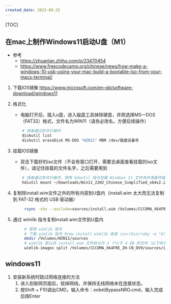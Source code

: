 ```yaml
---
created_date: 2023-09-25
---
```


[TOC]

## 在mac上制作Windows11启动U盘（M1）
- 参考 
    - https://zhuanlan.zhihu.com/p/23470454
    - https://www.freecodecamp.org/chinese/news/how-make-a-windows-10-usb-using-your-mac-build-a-bootable-iso-from-your-macs-terminal/

1. 下载IOS镜像 https://www.microsoft.com/en-gb/software-download/windows11

2. 格式化
    - 电脑打开后，插入u盘，进入磁盘工具抹除硬盘，并把选择MS—DOS（FAT32）格式，文件名为WIN11（请务必改名，方便后续操作）
    ```sh
        # 或者通过命令行操作
        diskutil list
        diskutil eraseDisk MS-DOS "WIN11" MBR /dev/磁盘设备号
    ```

3. 挂载IOS镜像
    - 双击下载好的iso文件（不会有窗口打开，需要去桌面查看挂载的iso文件），请记住挂载的文件名字，之后需要用到
    ```sh
        # 或者通过命令行操作，使用 hdiutil 指令挂载 Windows 11 文件夹并准备传输
        hdiutil mount ~/Downloads/Win11_22H2_Chinese_Simplified_x64v2.iso
    ```

4. 复制除install.wim文件之外的所有内容到U盘内（install.wim 太大而无法复制到 FAT-32 格式的 USB 驱动器）
   ```sh
        rsync -vha --exclude=sources/install.wim /Volumes/CCCOMA_X64FRE_ZH-CN_DV9/* /Volumes/WIN11
   ```

5. 通过 wimlib 指令复制install.wim文件到U盘内
   ```sh
        # 使用 wimlib 指令
        # 下载 wimlib 指令 brew install wimlib 或者 /usr/bin/ruby -e "$(curl -fsSL https://raw.githubusercontent.com/Homebrew/install/master/install)"
        mkdir /Volumes/WIN11/sources
        # wimlib 默认将 install.wim 文件拆分为 2 个小于 4 GB 的文件（以下命令中使用 3.8 GB），然后将它们复制到USB内：
        wimlib-imagex split /Volumes/CCCOMA_X64FRE_ZH-CN_DV9/sources/install.wim /Volumes/WIN11/sources/install.swm 3800

   ```


## windows11
1. 安装新系统时跳过网络连接的方法
    1. 进入到联网页面后，拔掉网线，并保持无线网络未在连接状态。
    2. 按Shift + F10调出CMD，输入命令：oobe\BypassNRO.cmd，输入完成后按Enter